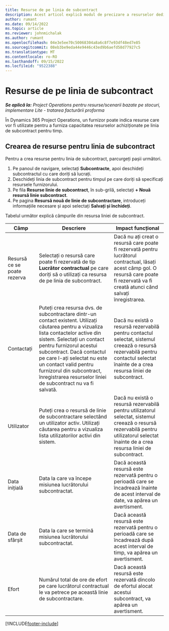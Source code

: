 ```yaml
---
title: Resurse de pe linia de subcontract
description: Acest articol explică modul de precizare a resurselor dedicate oferite de furnizor pentru o anumită linie de subcontractare pentru timp.
author: rumant
ms.date: 09/14/2022
ms.topic: article
ms.reviewer: johnmichalak
ms.author: rumant
ms.openlocfilehash: 04e3e5ee70c50068304a8a6c8f7e93df48ed7e85
ms.sourcegitcommit: 08eb3be9eda44e9446c43ed9b6aefd58d77927c5
ms.translationtype: MT
ms.contentlocale: ro-RO
ms.lasthandoff: 09/15/2022
ms.locfileid: "9522388"
---
```

# <a name="subcontract-line-resources"></a>Resurse de pe linia de subcontract

_**Se aplică la:** Project Operations pentru resurse/scenarii bazate pe stocuri, implementare Lite - tratarea facturării proforma_

În Dynamics 365 Project Operations, un furnizor poate indica resurse care vor fi utilizate pentru a furniza capacitatea resurselor achiziționate pe linia de subcontract pentru timp.

## <a name="create-subcontract-line-resources"></a>Crearea de resurse pentru linia de subcontract

Pentru a crea resurse pentru linia de subcontract, parcurgeți pașii următori.

1. Pe panoul de navigare, selectați **Subcontracte**, apoi deschideți subcontractul cu care doriți să lucrați.
2. Deschideți linia de subcontract pentru timpul pe care doriți să specificați resursele furnizorului.
3. Pe fila **Resurse linie de subcontract**, în sub-grilă, selectați **+ Nouă resursă linie subcontract**.
4. Pe pagina **Resursă nouă de linie de subcontractare**, introduceți informațiile necesare și apoi selectați **Salvați și închideți**.

Tabelul următor explică câmpurile din resursa liniei de subcontract.

| Câmp | Descriere | Impact funcțional |
| ----- | ----------- | ----------------- |
| Resursă ce se poate rezerva | Selectați o resursă care poate fi rezervată de tip **Lucrător contractual** pe care doriți să o utilizați ca resursa de pe linia de subcontract.| Dacă nu ați creat o resursă care poate fi rezervată pentru lucrătorul contractual, lăsați acest câmp gol. O resursă care poate fi rezervată va fi creată atunci când salvați înregistrarea.  |
| Contactați | Puteți crea resursa dvs. de subcontractare dintr-un contact existent. Utilizați căutarea pentru a vizualiza lista contactelor active din sistem. Selectați un contact pentru furnizorul acestui subcontract. Dacă contactul pe care l-ați selectat nu este un contact valid pentru furnizorul din subcontract, înregistrarea resurselor liniei de subcontract nu va fi salvată.| Dacă nu există o resursă rezervabilă pentru contactul selectat, sistemul creează o resursă rezervabilă pentru contactul selectat înainte de a crea resursa liniei de subcontract. |
| Utilizator | Puteți crea o resursă de linie de subcontractare selectând un utilizator activ. Utilizați căutarea pentru a vizualiza lista utilizatorilor activi din sistem.| Dacă nu există o resursă rezervabilă pentru utilizatorul selectat, sistemul creează o resursă rezervabilă pentru utilizatorul selectat înainte de a crea resursa liniei de subcontract. |
| Data inițială | Data la care va începe misiunea lucrătorului subcontractat.| Dacă această resursă este rezervată pentru o perioadă care se încadrează înainte de acest interval de date, va apărea un avertisment. |
| Data de sfârșit | Data la care se termină misiunea lucrătorului subcontractat.| Dacă această resursă este rezervată pentru o perioadă care se încadrează după acest interval de timp, va apărea un avertisment. |
| Efort | Numărul total de ore de efort pe care lucrătorul contractual le va petrece pe această linie de subcontractare.| Dacă această resursă este rezervată dincolo de efortul alocat acestui subcontract, va apărea un avertisment. |


[!INCLUDE[footer-include](../../includes/footer-banner.md)]
